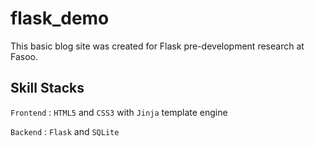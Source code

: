# flask_demo

This basic blog site was created for Flask pre-development research at Fasoo.

## Skill Stacks

`Frontend`  : `HTML5` and `CSS3` with `Jinja` template engine

`Backend`   : `Flask` and `SQLite`
